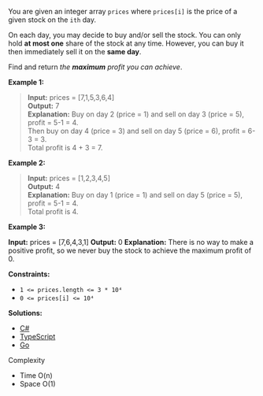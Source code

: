 You are given an integer array `prices` where `prices[i]` is the price of a given stock on the `ith` day.

On each day, you may decide to buy and/or sell the stock. You can only hold **at most one** share of the stock at any time. However, you can buy it then immediately sell it on the **same day**.

Find and return _the **maximum** profit you can achieve_.

**Example 1:**

> **Input:** prices = [7,1,5,3,6,4]  
> **Output:** 7  
> **Explanation:** Buy on day 2 (price = 1) and sell on day 3 (price = 5), profit = 5-1 = 4.  
> Then buy on day 4 (price = 3) and sell on day 5 (price = 6), profit = 6-3 = 3.  
> Total profit is 4 + 3 = 7.

**Example 2:**

> **Input:** prices = [1,2,3,4,5]  
> **Output:** 4  
> **Explanation:** Buy on day 1 (price = 1) and sell on day 5 (price = 5), profit = 5-1 = 4.  
> Total profit is 4.

**Example 3:**

**Input:** prices = [7,6,4,3,1]
**Output:** 0
**Explanation:** There is no way to make a positive profit, so we never buy the stock to achieve the maximum profit of 0.

**Constraints:**

- `1 <= prices.length <= 3 * 10⁴`
- `0 <= prices[i] <= 10⁴`

**Solutions:**

- [C#](/array-string/best-time-to-buy-and-sell-stock-II/best-time-to-buy-and-sell-stock-II.cs)
- [TypeScript](/array-string/best-time-to-buy-and-sell-stock-II/best-time-to-buy-and-sell-stock-II.ts)
- [Go](/array-string/best-time-to-buy-and-sell-stock-II/best-time-to-buy-and-sell-stock-II.go)

Complexity
- Time O(n)  
- Space O(1)